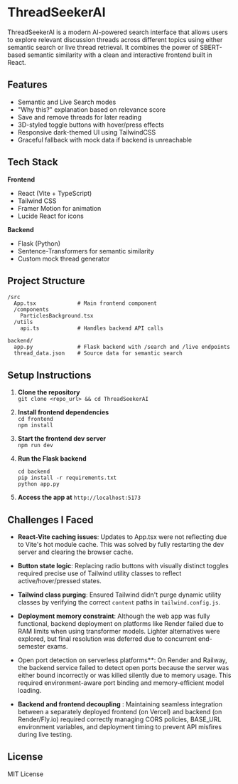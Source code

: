 
# ThreadSeekerAI

ThreadSeekerAI is a modern AI-powered search interface that allows users to explore relevant discussion threads across different topics using either semantic search or live thread retrieval. It combines the power of SBERT-based semantic similarity with a clean and interactive frontend built in React.

## Features

- Semantic and Live Search modes
- "Why this?" explanation based on relevance score
- Save and remove threads for later reading
- 3D-styled toggle buttons with hover/press effects
- Responsive dark-themed UI using TailwindCSS
- Graceful fallback with mock data if backend is unreachable

## Tech Stack

**Frontend**
- React (Vite + TypeScript)
- Tailwind CSS
- Framer Motion for animation
- Lucide React for icons

**Backend**
- Flask (Python)
- Sentence-Transformers for semantic similarity
- Custom mock thread generator

## Project Structure

```
/src
  App.tsx             # Main frontend component
  /components
    ParticlesBackground.tsx
  /utils
    api.ts            # Handles backend API calls

backend/
  app.py              # Flask backend with /search and /live endpoints
  thread_data.json    # Source data for semantic search
```

## Setup Instructions

1. **Clone the repository**  
   `git clone <repo_url> && cd ThreadSeekerAI`

2. **Install frontend dependencies**  
   `cd frontend`  
   `npm install`

3. **Start the frontend dev server**  
   `npm run dev`

4. **Run the Flask backend**
   ```
   cd backend
   pip install -r requirements.txt
   python app.py
   ```

5. **Access the app at** `http://localhost:5173`

## Challenges I Faced

- **React-Vite caching issues**: Updates to App.tsx were not reflecting due to Vite's hot module cache. This was solved by fully restarting the dev server and clearing the browser cache.

- **Button state logic**: Replacing radio buttons with visually distinct toggles required precise use of Tailwind utility classes to reflect active/hover/pressed states.

- **Tailwind class purging**: Ensured Tailwind didn't purge dynamic utility classes by verifying the correct `content` paths in `tailwind.config.js`.

- **Deployment memory constraint**: Although the web app was fully functional, backend deployment on platforms like Render failed due to RAM limits when using transformer models. Lighter alternatives were explored, but final resolution was deferred due to concurrent end-semester exams.

- Open port detection on serverless platforms**: On Render and Railway, the backend service failed to detect open ports because the server was either bound incorrectly or was killed silently due to memory usage. This required environment-aware port binding and memory-efficient model loading.

- **Backend and frontend decoupling** : Maintaining seamless integration between a separately deployed frontend (on Vercel) and backend (on Render/Fly.io) required correctly managing CORS policies, BASE_URL environment variables, and deployment timing to prevent API misfires during live testing.
## License

MIT License
